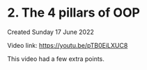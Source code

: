 # 2. The 4 pillars of OOP
Created Sunday 17 June 2022

Video link: https://youtu.be/pTB0EiLXUC8

This video had a few extra points.